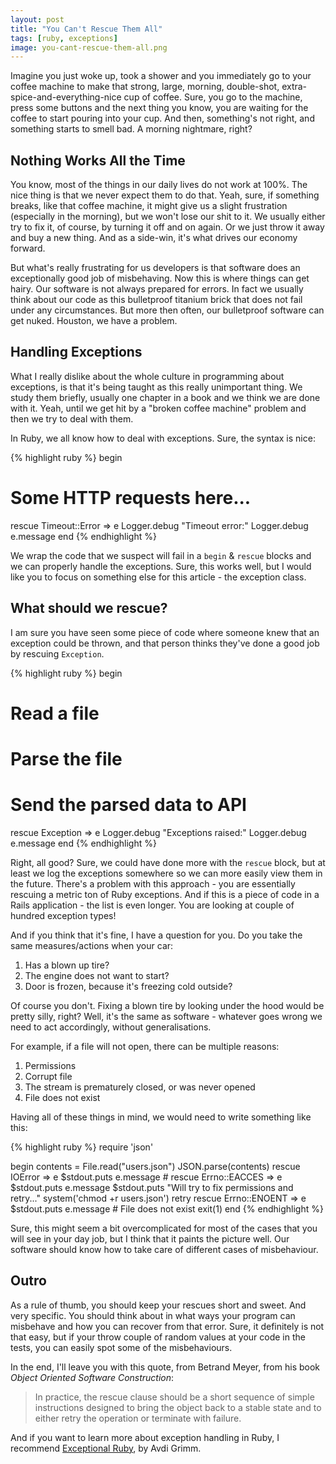 ```yaml
---
layout: post
title: "You Can't Rescue Them All"
tags: [ruby, exceptions]
image: you-cant-rescue-them-all.png
---
```


Imagine you just woke up, took a shower and you immediately go to your coffee
machine to make that strong, large, morning, double-shot, extra-spice-and-everything-nice
cup of coffee. Sure, you go to the machine, press some buttons and the next thing
you know, you are waiting for the coffee to start pouring into your cup. And then,
something's not right, and something starts to smell bad. A morning nightmare, right?

## Nothing Works All the Time

You know, most of the things in our daily lives do not work at 100%. The nice
thing is that we never expect them to do that. Yeah, sure, if something breaks,
like that coffee machine, it might give us a slight frustration (especially in
the morning), but we won't lose our shit to it. We usually either try to fix it,
of course, by turning it off and on again. Or we just throw it away and buy a
new thing. And as a side-win, it's what drives our economy forward.

But what's really frustrating for us developers is that software does an 
exceptionally good job of misbehaving. Now this is where things can get hairy. 
Our software is not always prepared for errors. In fact we usually think about 
our code as this bulletproof titanium brick that does not fail under any 
circumstances. But more then often, our bulletproof software can get nuked. 
Houston, we have a problem.

## Handling Exceptions

What I really dislike about the whole culture in programming about exceptions,
is that it's being taught as this really unimportant thing. We study them briefly,
usually one chapter in a book and we think we are done with it. Yeah, until we
get hit by a "broken coffee machine" problem and then we try to deal with them.

In Ruby, we all know how to deal with exceptions. Sure, the syntax is nice:

{% highlight ruby %}
begin
  # Some HTTP requests here...
rescue Timeout::Error => e
  Logger.debug "Timeout error:"
  Logger.debug e.message
end
{% endhighlight %}

We wrap the code that we suspect will fail in a `begin` & `rescue` blocks and we 
can properly handle the exceptions. Sure, this works well, but I would like you
to focus on something else for this article - the exception class.

## What should we rescue?

I am sure you have seen some piece of code where someone knew that an exception
could be thrown, and that person thinks they've done a good job by rescuing 
`Exception`. 

{% highlight ruby %}
begin
  # Read a file
  # Parse the file
  # Send the parsed data to API
rescue Exception => e
  Logger.debug "Exceptions raised:"
  Logger.debug e.message
end
{% endhighlight %}

Right, all good? Sure, we could have done more with the `rescue` block, but at
least we log the exceptions somewhere so we can more easily view them in the 
future. There's a problem with this approach - you are essentially rescuing 
a metric ton of Ruby exceptions. And if this is a piece of code in a Rails 
application - the list is even longer. You are looking at couple of hundred 
exception types!

And if you think that it's fine, I have a question for you. Do you take the same
measures/actions when your car:

1. Has a blown up tire?
2. The engine does not want to start?
3. Door is frozen, because it's freezing cold outside?

Of course you don't. Fixing a blown tire by looking under the hood would be 
pretty silly, right? Well, it's the same as software - whatever goes wrong we
need to act accordingly, without generalisations.

For example, if a file will not open, there can be multiple reasons:

1. Permissions
2. Corrupt file
3. The stream is prematurely closed, or was never opened
4. File does not exist

Having all of these things in mind, we would need to write something like this:

{% highlight ruby %}
require 'json'

begin
  contents = File.read("users.json")
  JSON.parse(contents)
rescue IOError => e
  $stdout.puts e.message # 
rescue Errno::EACCES => e
  $stdout.puts e.message
  $stdout.puts "Will try to fix permissions and retry..."
  system('chmod +r users.json')
  retry
rescue Errno::ENOENT => e
  $stdout.puts e.message # File does not exist
  exit(1)
end
{% endhighlight %}

Sure, this might seem a bit overcomplicated for most of the cases that you will
see in your day job, but I think that it paints the picture well. Our software
should know how to take care of different cases of misbehaviour.

## Outro

As a rule of thumb, you should keep your rescues short and sweet. And very
specific. You should think about in what ways your program can misbehave and how
you can recover from that error. Sure, it definitely is not that easy, but if
your throw couple of random values at your code in the tests, you can easily
spot some of the misbehaviours.

In the end, I'll leave you with this quote, from Betrand Meyer, from his book 
*Object Oriented Software Construction*:

> In practice, the rescue clause should be a short sequence of simple 
> instructions designed to bring the object back to a stable state and to either 
> retry the operation or terminate with failure.

And if you want to learn more about exception handling in Ruby, I recommend 
[Exceptional Ruby](http://exceptionalruby.com/), by Avdi Grimm.
